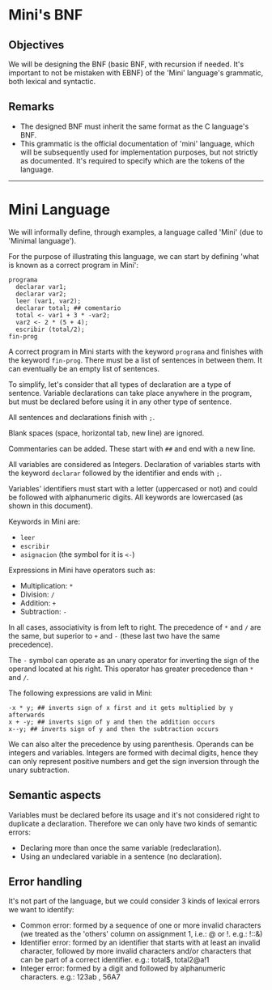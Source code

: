 # Mini's BNF
## Objectives
We will be designing the BNF (basic BNF, with recursion if needed. It's important to not be mistaken with EBNF) of the 'Mini' language's grammatic, both lexical and syntactic.
## Remarks
- The designed BNF must inherit the same format as the C language's BNF.
- This grammatic is the official documentation of 'mini' language, which will be subsequently used for implementation purposes, but not strictly as documented. It's required to specify which are the tokens of the language.
---
# Mini Language
We will informally define, through examples, a language called 'Mini' (due to 'Minimal language').

For the purpose of illustrating this language, we can start by defining 'what is known as a correct program in Mini':

```mini
programa
  declarar var1;
  declarar var2;
  leer (var1, var2);
  declarar total; ## comentario
  total <- var1 + 3 * -var2;
  var2 <- 2 * (5 + 4);
  escribir (total/2);
fin-prog
```
A correct program in Mini starts with the keyword `programa` and finishes with the keyword `fin-prog`. There must be a list of sentences in between them. It can eventually be an empty list of sentences.

To simplify, let's consider that all types of declaration are a type of sentence. Variable declarations can take place anywhere in the program, but must be declared before using it in any other type of sentence.

All sentences and declarations finish with `;`.

Blank spaces (space, horizontal tab, new line) are ignored.

Commentaries can be added. These start with `##` and end with a new line.

All variables are considered as Integers. Declaration of variables starts with the keyword `declarar` followed by the identifier and ends with `;`.

Variables' identifiers must start with a letter (uppercased or not) and could be followed with alphanumeric digits. All keywords are lowercased (as shown in this document).

Keywords in Mini are:
- `leer`
- `escribir`
- `asignacion` (the symbol for it is `<-`)

Expressions in Mini have operators such as:
- Multiplication: `*`
- Division: `/`
- Addition: `+`
- Subtraction: `-`

In all cases, associativity is from left to right. The precedence of `*` and `/` are the same, but superior to `+` and `-` (these last two have the same precedence).

The `-` symbol can operate as an unary operator for inverting the sign of the operand located at his right. This operator has greater precedence than `*` and `/`.

The following expressions are valid in Mini:

```mini
-x * y; ## inverts sign of x first and it gets multiplied by y afterwards
x + -y; ## inverts sign of y and then the addition occurs
x--y; ## inverts sign of y and then the subtraction occurs
```
We can also alter the precedence by using parenthesis. Operands can be integers and variables. Integers are formed with decimal digits, hence they can only represent positive numbers and get the sign inversion through the unary subtraction.
## Semantic aspects
Variables must be declared before its usage and it's not considered right to duplicate a declaration. Therefore we can only have two kinds of semantic errors:
- Declaring more than once the same variable (redeclaration).
- Using an undeclared variable in a sentence (no declaration).
## Error handling
It's not part of the language, but we could consider 3 kinds of lexical errors we want to identify:
- Common error: formed by a sequence of one or more invalid characters (we treated as the 'others' column on assignment 1, i.e.: @ or !. e.g.: !::&)
- Identifier error: formed by an identifier that starts with at least an invalid character, followed by more invalid characters and/or characters that can be part of a correct identifier. e.g.: total$, total2@a!1
- Integer error: formed by a digit and followed by alphanumeric characters. e.g.: 123ab , 56A7